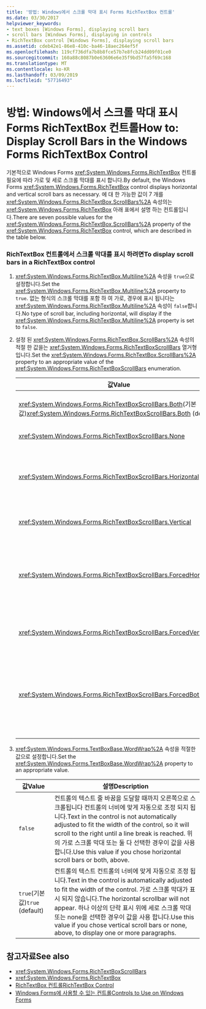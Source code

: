 ```yaml
---
title: '방법: Windows에서 스크롤 막대 표시 Forms RichTextBox 컨트롤'
ms.date: 03/30/2017
helpviewer_keywords:
- text boxes [Windows Forms], displaying scroll bars
- scroll bars [Windows Forms], displaying in controls
- RichTextBox control [Windows Forms], displaying scroll bars
ms.assetid: cdeb42e1-86e8-410c-ba46-18aec264ef5f
ms.openlocfilehash: 119cf736dfa7b8b8fce57b7e8fcb24dd09f01ce0
ms.sourcegitcommit: 160a88c8087b0e63606e6e35f9bd57fa5f69c168
ms.translationtype: MT
ms.contentlocale: ko-KR
ms.lasthandoff: 03/09/2019
ms.locfileid: "57716493"
---
```

# <a name="how-to-display-scroll-bars-in-the-windows-forms-richtextbox-control"></a><span data-ttu-id="21ac0-102">방법: Windows에서 스크롤 막대 표시 Forms RichTextBox 컨트롤</span><span class="sxs-lookup"><span data-stu-id="21ac0-102">How to: Display Scroll Bars in the Windows Forms RichTextBox Control</span></span>
<span data-ttu-id="21ac0-103">기본적으로 Windows Forms <xref:System.Windows.Forms.RichTextBox> 컨트롤 필요에 따라 가로 및 세로 스크롤 막대를 표시 합니다.</span><span class="sxs-lookup"><span data-stu-id="21ac0-103">By default, the Windows Forms <xref:System.Windows.Forms.RichTextBox> control displays horizontal and vertical scroll bars as necessary.</span></span> <span data-ttu-id="21ac0-104">에 대 한 가능한 값이 7 개를 <xref:System.Windows.Forms.RichTextBox.ScrollBars%2A> 속성의는 <xref:System.Windows.Forms.RichTextBox> 아래 표에서 설명 하는 컨트롤입니다.</span><span class="sxs-lookup"><span data-stu-id="21ac0-104">There are seven possible values for the <xref:System.Windows.Forms.RichTextBox.ScrollBars%2A> property of the <xref:System.Windows.Forms.RichTextBox> control, which are described in the table below.</span></span>  
  
### <a name="to-display-scroll-bars-in-a-richtextbox-control"></a><span data-ttu-id="21ac0-105">RichTextBox 컨트롤에서 스크롤 막대를 표시 하려면</span><span class="sxs-lookup"><span data-stu-id="21ac0-105">To display scroll bars in a RichTextBox control</span></span>  
  
1.  <span data-ttu-id="21ac0-106"><xref:System.Windows.Forms.RichTextBox.Multiline%2A> 속성을 `true`으로 설정합니다.</span><span class="sxs-lookup"><span data-stu-id="21ac0-106">Set the <xref:System.Windows.Forms.RichTextBox.Multiline%2A> property to `true`.</span></span> <span data-ttu-id="21ac0-107">없는 형식의 스크롤 막대를 포함 하 여 가로, 경우에 표시 됩니다는 <xref:System.Windows.Forms.RichTextBox.Multiline%2A> 속성이 `false`합니다.</span><span class="sxs-lookup"><span data-stu-id="21ac0-107">No type of scroll bar, including horizontal, will display if the <xref:System.Windows.Forms.RichTextBox.Multiline%2A> property is set to `false`.</span></span>  
  
2.  <span data-ttu-id="21ac0-108">설정 된 <xref:System.Windows.Forms.RichTextBox.ScrollBars%2A> 속성의 적절 한 값을는 <xref:System.Windows.Forms.RichTextBoxScrollBars> 열거형입니다.</span><span class="sxs-lookup"><span data-stu-id="21ac0-108">Set the <xref:System.Windows.Forms.RichTextBox.ScrollBars%2A> property to an appropriate value of the <xref:System.Windows.Forms.RichTextBoxScrollBars> enumeration.</span></span>  
  
    |<span data-ttu-id="21ac0-109">값</span><span class="sxs-lookup"><span data-stu-id="21ac0-109">Value</span></span>|<span data-ttu-id="21ac0-110">설명</span><span class="sxs-lookup"><span data-stu-id="21ac0-110">Description</span></span>|  
    |-----------|-----------------|  
    |<span data-ttu-id="21ac0-111"><xref:System.Windows.Forms.RichTextBoxScrollBars.Both>(기본값)</span><span class="sxs-lookup"><span data-stu-id="21ac0-111"><xref:System.Windows.Forms.RichTextBoxScrollBars.Both> (default)</span></span>|<span data-ttu-id="21ac0-112">텍스트 너비 또는 컨트롤의 길이 초과 하는 경우에 가로 또는 세로 스크롤 막대 또는 둘 다를 표시 합니다.</span><span class="sxs-lookup"><span data-stu-id="21ac0-112">Displays horizontal or vertical scroll bars, or both, only when text exceeds the width or length of the control.</span></span>|  
    |<xref:System.Windows.Forms.RichTextBoxScrollBars.None>|<span data-ttu-id="21ac0-113">스크롤 막대의 표시 되지 않습니다.</span><span class="sxs-lookup"><span data-stu-id="21ac0-113">Never displays any type of scroll bar.</span></span>|  
    |<xref:System.Windows.Forms.RichTextBoxScrollBars.Horizontal>|<span data-ttu-id="21ac0-114">가로 스크롤 막대의 텍스트 컨트롤의 너비를 초과 하는 경우에 표시 됩니다.</span><span class="sxs-lookup"><span data-stu-id="21ac0-114">Displays a horizontal scroll bar only when the text exceeds the width of the control.</span></span> <span data-ttu-id="21ac0-115">(이 발생 합니다 <xref:System.Windows.Forms.TextBoxBase.WordWrap%2A> 속성으로 설정 되어 있어야 `false`.)</span><span class="sxs-lookup"><span data-stu-id="21ac0-115">(For this to occur, the <xref:System.Windows.Forms.TextBoxBase.WordWrap%2A> property must be set to `false`.)</span></span>|  
    |<xref:System.Windows.Forms.RichTextBoxScrollBars.Vertical>|<span data-ttu-id="21ac0-116">세로 스크롤 막대의 텍스트 컨트롤의 높이 초과 하는 경우에 표시 됩니다.</span><span class="sxs-lookup"><span data-stu-id="21ac0-116">Displays a vertical scroll bar only when the text exceeds the height of the control.</span></span>|  
    |<xref:System.Windows.Forms.RichTextBoxScrollBars.ForcedHorizontal>|<span data-ttu-id="21ac0-117">가로 스크롤 막대 때 표시 된 <xref:System.Windows.Forms.TextBoxBase.WordWrap%2A> 속성이 `false`합니다.</span><span class="sxs-lookup"><span data-stu-id="21ac0-117">Displays a horizontal scroll bar when the <xref:System.Windows.Forms.TextBoxBase.WordWrap%2A> property is set to `false`.</span></span> <span data-ttu-id="21ac0-118">텍스트 컨트롤의 너비를 초과 하지 않는 스크롤 막대를 흐리게 표시 됩니다.</span><span class="sxs-lookup"><span data-stu-id="21ac0-118">The scroll bar appears dimmed when text does not exceed the width of the control.</span></span>|  
    |<xref:System.Windows.Forms.RichTextBoxScrollBars.ForcedVertical>|<span data-ttu-id="21ac0-119">항상 세로 스크롤 막대를 표시합니다.</span><span class="sxs-lookup"><span data-stu-id="21ac0-119">Always displays a vertical scroll bar.</span></span> <span data-ttu-id="21ac0-120">텍스트 컨트롤의 길이 초과 하지 않는 스크롤 막대를 흐리게 표시 됩니다.</span><span class="sxs-lookup"><span data-stu-id="21ac0-120">The scroll bar appears dimmed when text does not exceed the length of the control.</span></span>|  
    |<xref:System.Windows.Forms.RichTextBoxScrollBars.ForcedBoth>|<span data-ttu-id="21ac0-121">항상 세로 스크롤 막대를 표시합니다.</span><span class="sxs-lookup"><span data-stu-id="21ac0-121">Always displays a vertical scrollbar.</span></span> <span data-ttu-id="21ac0-122">가로 스크롤 막대 때 표시 된 <xref:System.Windows.Forms.TextBoxBase.WordWrap%2A> 속성이 `false`합니다.</span><span class="sxs-lookup"><span data-stu-id="21ac0-122">Displays a horizontal scroll bar when the <xref:System.Windows.Forms.TextBoxBase.WordWrap%2A> property is set to `false`.</span></span> <span data-ttu-id="21ac0-123">스크롤 막대 너비 또는 컨트롤의 길이 텍스트 크지 않으면 흐리게 표시 됩니다.</span><span class="sxs-lookup"><span data-stu-id="21ac0-123">The scroll bars appear grayed when text does not exceed the width or length of the control.</span></span>|  
  
3.  <span data-ttu-id="21ac0-124"><xref:System.Windows.Forms.TextBoxBase.WordWrap%2A> 속성을 적절한 값으로 설정합니다.</span><span class="sxs-lookup"><span data-stu-id="21ac0-124">Set the <xref:System.Windows.Forms.TextBoxBase.WordWrap%2A> property to an appropriate value.</span></span>  
  
    |<span data-ttu-id="21ac0-125">값</span><span class="sxs-lookup"><span data-stu-id="21ac0-125">Value</span></span>|<span data-ttu-id="21ac0-126">설명</span><span class="sxs-lookup"><span data-stu-id="21ac0-126">Description</span></span>|  
    |-----------|-----------------|  
    |`false`|<span data-ttu-id="21ac0-127">컨트롤의 텍스트 줄 바꿈을 도달할 때까지 오른쪽으로 스크롤됩니다 컨트롤의 너비에 맞게 자동으로 조정 되지 됩니다.</span><span class="sxs-lookup"><span data-stu-id="21ac0-127">Text in the control is not automatically adjusted to fit the width of the control, so it will scroll to the right until a line break is reached.</span></span> <span data-ttu-id="21ac0-128">위의 가로 스크롤 막대 또는 둘 다 선택한 경우이 값을 사용 합니다.</span><span class="sxs-lookup"><span data-stu-id="21ac0-128">Use this value if you chose horizontal scroll bars or both, above.</span></span>|  
    |<span data-ttu-id="21ac0-129">`true`(기본값)</span><span class="sxs-lookup"><span data-stu-id="21ac0-129">`true` (default)</span></span>|<span data-ttu-id="21ac0-130">컨트롤의 텍스트 컨트롤의 너비에 맞게 자동으로 조정 됩니다.</span><span class="sxs-lookup"><span data-stu-id="21ac0-130">Text in the control is automatically adjusted to fit the width of the control.</span></span> <span data-ttu-id="21ac0-131">가로 스크롤 막대가 표시 되지 않습니다.</span><span class="sxs-lookup"><span data-stu-id="21ac0-131">The horizontal scrollbar will not appear.</span></span> <span data-ttu-id="21ac0-132">하나 이상의 단락 표시 위에 세로 스크롤 막대 또는 none을 선택한 경우이 값을 사용 합니다.</span><span class="sxs-lookup"><span data-stu-id="21ac0-132">Use this value if you chose vertical scroll bars or none, above, to display one or more paragraphs.</span></span>|  
  
## <a name="see-also"></a><span data-ttu-id="21ac0-133">참고자료</span><span class="sxs-lookup"><span data-stu-id="21ac0-133">See also</span></span>
- <xref:System.Windows.Forms.RichTextBoxScrollBars>
- <xref:System.Windows.Forms.RichTextBox>
- [<span data-ttu-id="21ac0-134">RichTextBox 컨트롤</span><span class="sxs-lookup"><span data-stu-id="21ac0-134">RichTextBox Control</span></span>](richtextbox-control-windows-forms.md)
- [<span data-ttu-id="21ac0-135">Windows Forms에 사용할 수 있는 컨트롤</span><span class="sxs-lookup"><span data-stu-id="21ac0-135">Controls to Use on Windows Forms</span></span>](controls-to-use-on-windows-forms.md)

